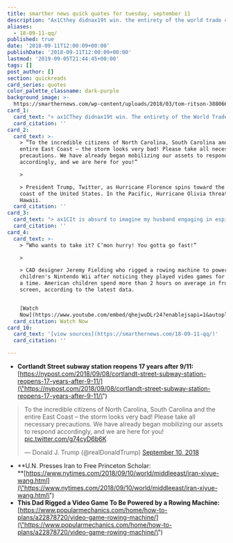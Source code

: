 ```yaml
---
title: smarther news quick quotes for tuesday, september 11
description: "Ax1Cthey didnax19t win. the entirety of the world trade center is more beautiful than it used to be.ax1D"
aliases:
  - 18-09-11-qq/
published: true
date: '2018-09-11T12:00:09+00:00'
publishDate: '2018-09-11T12:00:09+00:00'
lastmod: '2019-09-05T21:44:45+00:00'
tags: []
post_author: []
section: quickreads
card_series: quotes
color_palette_classname: dark-purple
background_image: >-
  https://smarthernews.com/wp-content/uploads/2018/03/tom-ritson-388066-unsplash-scaled.jpg
card_1:
  card_text: "> ax1CThey didnax19t win. The entirety of the World Trade Center is more beautiful than it used to be.ax1Dn> n> Steven Kent, one of the first New Yorkers to use the newly reopened Cortlandt subway station where the World Trade Centers once stood; this subway stop, entombed until 2015, just opened 17 years after 9/11. A mosaic in the station displays text from the Declaration of Independence & the UN Universal Declaration of Human Rights."
  card_citation: ''
card_2:
  card_text: >-
    > “To the incredible citizens of North Carolina, South Carolina and the
    entire East Coast – the storm looks very bad! Please take all necessary
    precautions. We have already began mobilizing our assets to respond
    accordingly, and we are here for you!”

    > 

    > President Trump, Twitter, as Hurricane Florence spins toward the East
    coast of the United States. In the Pacific, Hurricane Olivia threatens
    Hawaii.
  card_citation: ''
card_3:
  card_text: "> ax1CIt is absurd to imagine my husband engaging in espionage by researching archival documents more than 100 years old for a history dissertation. He is not a spy but a linguist, a historian who loves Persian culture, a devoted husband and loving father.ax1Dn> n> Hua Qu, wife of Xiyue Wang, a Princeton University graduate student currently in prison in Iran; 1 of 4 known Americans detainees. The UN Rights Group just appealed for his release."
  card_citation: ''
card_4:
  card_text: >-
    > “Who wants to take it? C’mon hurry! You gotta go fast!”

    > 

    > CAD designer Jeremy Fielding who rigged a rowing machine to power his
    children's Nintendo Wii after noticing they played video games for hours at
    a time. American children spend more than 2 hours on average in front of a
    screen, according to the latest data.


    [Watch
    Now](https://www.youtube.com/embed/qhejwuDLr24?enablejsapi=1&autoplay=1&rel=0)
  card_citation: Watch Now
card_10:
  card_text: '[view sources](https://smarthernews.com/18-09-11-qq/)'
  card_citation: ''

---
```

*   **Cortlandt Street subway station reopens 17 years after 9/11:**  
    [https://nypost.com/2018/09/08/cortlandt-street-subway-station-reopens-17-years-after-9-11/](\"https://nypost.com/2018/09/08/cortlandt-street-subway-station-reopens-17-years-after-9-11/\")

> To the incredible citizens of North Carolina, South Carolina and the entire East Coast – the storm looks very bad! Please take all necessary precautions. We have already began mobilizing our assets to respond accordingly, and we are here for you! [pic.twitter.com/g74cyD6b6K](\"https://t.co/g74cyD6b6K\")
> 
> — Donald J. Trump (@realDonaldTrump) [September 10, 2018](\"https://twitter.com/realDonaldTrump/status/1039237395374325760?ref_src=twsrc%5Etfw\")

*   **U.N. Presses Iran to Free Princeton Scholar:  
    **[https://www.nytimes.com/2018/09/10/world/middleeast/iran-xiyue-wang.html](\"https://www.nytimes.com/2018/09/10/world/middleeast/iran-xiyue-wang.html\")
*   **This Dad Rigged a Video Game To Be Powered by a Rowing Machine:**  
    [https://www.popularmechanics.com/home/how-to-plans/a22878720/video-game-rowing-machine/](\"https://www.popularmechanics.com/home/how-to-plans/a22878720/video-game-rowing-machine/\")